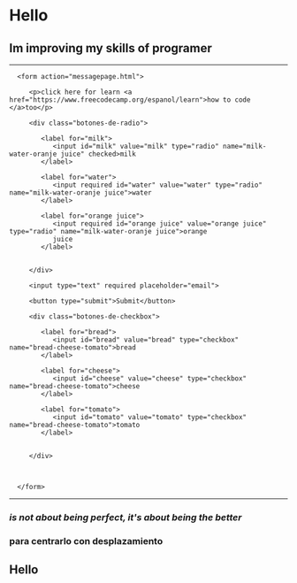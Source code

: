 <!DOCTYPE html>
<html lang="en">

<head>
   <meta charset="UTF-8">
   <meta http-equiv="X-UA-Compatible" content="IE=edge">
   <meta name="viewport" content="width=device-width, initial-scale=1.0">
   <link rel="stylesheet" href="../html/css/style.css">
  

</head>

<body>
   <div class="textos-h1-h2 text-transform">
      <h1>Hello</h1>
      <h2>Im improving my skills of programer</h2>
   </div><hr> 

   <main class="formulario border-de-form">


      <form action="messagepage.html">

         <p>click here for learn <a href="https://www.freecodecamp.org/espanol/learn">how to code </a>too</p>

         <div class="botones-de-radio">

            <label for="milk">
               <input id="milk" value="milk" type="radio" name="milk-water-oranje juice" checked>milk
            </label>

            <label for="water">
               <input required id="water" value="water" type="radio" name="milk-water-oranje juice">water
            </label>

            <label for="orange juice">
               <input required id="orange juice" value="orange juice" type="radio" name="milk-water-oranje juice">orange
               juice
            </label>


         </div>

         <input type="text" required placeholder="email">

         <button type="submit">Submit</button>

         <div class="botones-de-checkbox">

            <label for="bread">
               <input id="bread" value="bread" type="checkbox" name="bread-cheese-tomato">bread
            </label>

            <label for="cheese">
               <input id="cheese" value="cheese" type="checkbox" name="bread-cheese-tomato">cheese
            </label>

            <label for="tomato">
               <input id="tomato" value="tomato" type="checkbox" name="bread-cheese-tomato">tomato
            </label>


         </div>



      </form>

   </main>
   <hr> <!-- hr = linea horinzontal -->

   <div class="Frase border-de-frase">
      <h3><em> is not about being perfect, it's about being the better</em></h3>
   </div>
<div class="desplazamiento-al-centro">
   <h3 >para centrarlo con desplazamiento</h3>
</div>

<div class="hello-right-form">

<h2>Hello</h2>

</div>

</body>

</html>
